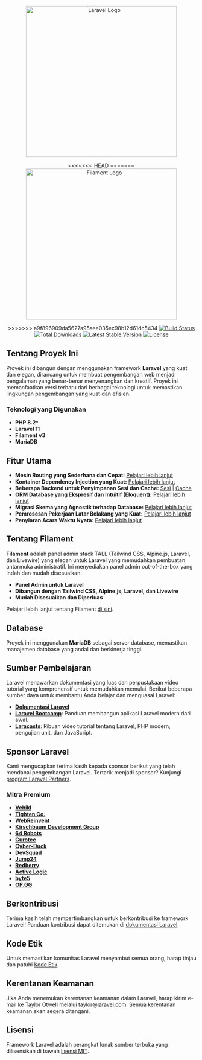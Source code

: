 <p align="center">
  <a href="https://laravel.com" target="_blank">
    <img src="https://raw.githubusercontent.com/laravel/art/master/logo-lockup/5%20SVG/2%20CMYK/1%20Full%20Color/laravel-logolockup-cmyk-red.svg" width="400" alt="Laravel Logo">
  </a>
</p>

<p align="center">
<<<<<<< HEAD
=======
  <a href="https://filamentphp.com" target="_blank">
    <img src="https://www.luckymedia.dev/img/blog/why-do-we-use-filamentphp/filament-logo.svg" width="400" alt="Filament Logo">
  </a>
</p>

<p align="center">
>>>>>>> a9f896909da5627a95aee035ec98b12d61dc5434
  <a href="https://github.com/laravel/framework/actions">
    <img src="https://github.com/laravel/framework/workflows/tests/badge.svg" alt="Build Status">
  </a>
  <a href="https://packagist.org/packages/laravel/framework">
    <img src="https://img.shields.io/packagist/dt/laravel/framework" alt="Total Downloads">
  </a>
  <a href="https://packagist.org/packages/laravel/framework">
    <img src="https://img.shields.io/packagist/v/laravel/framework" alt="Latest Stable Version">
  </a>
  <a href="https://packagist.org/packages/laravel/framework">
    <img src="https://img.shields.io/packagist/l/laravel/framework" alt="License">
  </a>
</p>

## Tentang Proyek Ini

Proyek ini dibangun dengan menggunakan framework **Laravel** yang kuat dan elegan, dirancang untuk membuat pengembangan web menjadi pengalaman yang benar-benar menyenangkan dan kreatif. Proyek ini memanfaatkan versi terbaru dari berbagai teknologi untuk memastikan lingkungan pengembangan yang kuat dan efisien.

### Teknologi yang Digunakan

- **PHP 8.2^**
- **Laravel 11**
- **Filament v3**
- **MariaDB**

## Fitur Utama

- **Mesin Routing yang Sederhana dan Cepat:** [Pelajari lebih lanjut](https://laravel.com/docs/routing)
- **Kontainer Dependency Injection yang Kuat:** [Pelajari lebih lanjut](https://laravel.com/docs/container)
- **Beberapa Backend untuk Penyimpanan Sesi dan Cache:** [Sesi](https://laravel.com/docs/session) | [Cache](https://laravel.com/docs/cache)
- **ORM Database yang Ekspresif dan Intuitif (Eloquent):** [Pelajari lebih lanjut](https://laravel.com/docs/eloquent)
- **Migrasi Skema yang Agnostik terhadap Database:** [Pelajari lebih lanjut](https://laravel.com/docs/migrations)
- **Pemrosesan Pekerjaan Latar Belakang yang Kuat:** [Pelajari lebih lanjut](https://laravel.com/docs/queues)
- **Penyiaran Acara Waktu Nyata:** [Pelajari lebih lanjut](https://laravel.com/docs/broadcasting)

## Tentang Filament

**Filament** adalah panel admin stack TALL (Tailwind CSS, Alpine.js, Laravel, dan Livewire) yang elegan untuk Laravel yang memudahkan pembuatan antarmuka administratif. Ini menyediakan panel admin out-of-the-box yang indah dan mudah disesuaikan.

- **Panel Admin untuk Laravel**
- **Dibangun dengan Tailwind CSS, Alpine.js, Laravel, dan Livewire**
- **Mudah Disesuaikan dan Diperluas**

Pelajari lebih lanjut tentang Filament [di sini](https://filamentphp.com/docs/).

## Database

Proyek ini menggunakan **MariaDB** sebagai server database, memastikan manajemen database yang andal dan berkinerja tinggi.

## Sumber Pembelajaran

Laravel menawarkan dokumentasi yang luas dan perpustakaan video tutorial yang komprehensif untuk memudahkan memulai. Berikut beberapa sumber daya untuk membantu Anda belajar dan menguasai Laravel:

- **[Dokumentasi Laravel](https://laravel.com/docs)**
- **[Laravel Bootcamp](https://bootcamp.laravel.com)**: Panduan membangun aplikasi Laravel modern dari awal.
- **[Laracasts](https://laracasts.com)**: Ribuan video tutorial tentang Laravel, PHP modern, pengujian unit, dan JavaScript.

## Sponsor Laravel

Kami mengucapkan terima kasih kepada sponsor berikut yang telah mendanai pengembangan Laravel. Tertarik menjadi sponsor? Kunjungi [program Laravel Partners](https://partners.laravel.com).

### Mitra Premium

- **[Vehikl](https://vehikl.com/)**
- **[Tighten Co.](https://tighten.co)**
- **[WebReinvent](https://webreinvent.com/)**
- **[Kirschbaum Development Group](https://kirschbaumdevelopment.com)**
- **[64 Robots](https://64robots.com)**
- **[Curotec](https://www.curotec.com/services/technologies/laravel/)**
- **[Cyber-Duck](https://cyber-duck.co.uk)**
- **[DevSquad](https://devsquad.com/hire-laravel-developers)**
- **[Jump24](https://jump24.co.uk)**
- **[Redberry](https://redberry.international/laravel/)**
- **[Active Logic](https://activelogic.com)**
- **[byte5](https://byte5.de)**
- **[OP.GG](https://op.gg)**

## Berkontribusi

Terima kasih telah mempertimbangkan untuk berkontribusi ke framework Laravel! Panduan kontribusi dapat ditemukan di [dokumentasi Laravel](https://laravel.com/docs/contributions).

## Kode Etik

Untuk memastikan komunitas Laravel menyambut semua orang, harap tinjau dan patuhi [Kode Etik](https://laravel.com/docs/contributions#code-of-conduct).

## Kerentanan Keamanan

Jika Anda menemukan kerentanan keamanan dalam Laravel, harap kirim e-mail ke Taylor Otwell melalui [taylor@laravel.com](mailto:taylor@laravel.com). Semua kerentanan keamanan akan segera ditangani.

## Lisensi

Framework Laravel adalah perangkat lunak sumber terbuka yang dilisensikan di bawah [lisensi MIT](https://opensource.org/licenses/MIT).